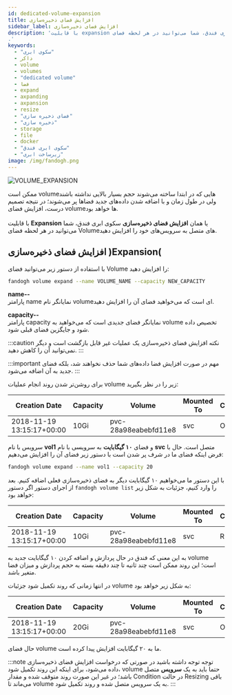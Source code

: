 ```yaml
---
id: dedicated-volume-expansion
title: افزایش فضای ذخیره‌سازی
sidebar_label: افزایش فضای ذخیره‌سازی
description: 'با قابلیت expansion یا همان افزایش فضای ذخیره‌سازی سکوی ابری فندق، شما می‌توانید در هر لحظه فضای volumeهای متصل به سرویس‌های خود را افزایش دهید.
.'
keywords:
  - "سکوی ابری"
  - داکر
  - volume
  - volumes
  - "dedicated volume"
  - فضا
  - expand
  - axpanding
  - axpansion
  - resize
  - "فضای ذخیره سازی"
  - "ذخیره سازی"
  - storage
  - file
  - docker
  - "سکوی ابری فندق"
  - "زیرساخت ابری"
image: /img/fandogh.png
---
```


![VOLUME_EXPANSION](/img/docs/volume_expansion.svg "VOLUME_EXPANSION")

ممکن است volumeهایی که در ابتدا ساخته می‌شوند حجم بسیار بالایی نداشته باشند ولی در طول زمان و با اضافه شدن داده‌های جدید فضاها پر می‌شوند؛ در نتیجه تصمیم درست، افزایش فضای volumeها خواهد بود.<br/><br/>
با قابلیت **Expansion** یا همان **افزایش فضای ذخیره‌سازی** سکوی ابری فندق، شما می‌توانید در هر لحظه فضای Volumeهای متصل به سرویس‌های خود را افزایش دهید.

## افزایش فضای ذخیره‌سازی )Expansion(

با استفاده از دستور زیر می‌توانید فضای Volume را افزایش دهید:

```bash
fandogh volume expand --name VOLUME_NAME --capacity NEW_CAPACITY
```

**name--**<br/>
پارامتر name نمایانگر نام volumeای است که می‌خواهید فضای ‌آن را افزایش دهید.

**capacity--** <br/>
پارامتر capacity نمایانگر فضای جدیدی است که می‌خواهید به volume تخصیص داده شود و جایگزین فضای قبلی شود.

:::caution نکته
افزایش فضای ذخیره‌سازی یک عملیات غیر قابل بازگشت است و دیگر نمی‌توانید آن را کاهش دهید.
:::

:::important مهم
در صورت افزایش فضا داده‌های شما حذف نخواهند شد، بلکه فضای جدید به آن اضافه می‌شود.
:::

برای روشن‌تر شدن روند انجام عملیات volume زیر را در نظر بگیرید:

| Creation Date | Capacity | Volume | Mounted To | Condition |Status | Name |
|------|--------|------------|--------------------|------------|------|-----|
| 2018-11-19 13:15:17+00:00 | 10Gi | pvc-28a98eabebfd11e8 | svc | Operative|Bound  | vol1|

سرویس با نام **vol1** و فضای **۱۰ گیگابایت** به سرویسی با نام **svc** متصل است. حال با فرض اینکه فضای ما در شرف پر شدن است با دستور زیر فضای آن را افزایش می‌دهیم:

```bash
fandogh volume expand --name vol1 --capacity 20
```

با این دستور ما می‌خواهیم ۱۰ گیگابایت دیگر به فضای ذخیره‌سازی فعلی اضافه کنیم. بعد از اجرای دستور اگر دستور `fandogh volume list` را وارد کنیم، جزئیات به شکل زیر خواهد بود:

| Creation Date | Capacity | Volume | Mounted To | Condition |Status | Name |
|------|--------|------------|--------------------|------------|------|-----|
| 2018-11-19 13:15:17+00:00 | 10Gi | pvc-28a98eabebfd11e8 | svc | Resizing|Bound  | vol1|

به این معنی که فندق در حال پردازش و اضافه کردن ۱۰ گیگابایت جدید به volume است؛ این روند ممکن است چند ثانیه تا چند دقیقه بسته به حجم پردازش و میزان فضا متغیر باشد.

در انتها زمانی که روند تکمیل شود جزئیات volume به شکل زیر خواهد بود:

| Creation Date | Capacity | Volume | Mounted To | Condition |Status | Name |
|------|--------|------------|--------------------|------------|------|-----|
| 2018-11-19 13:15:17+00:00 | 20Gi | pvc-28a98eabebfd11e8 | svc | Operative|Bound  | vol1|

حال فضای volume ما به ۲۰ گیگابایت افزایش پیدا کرده است.

:::note توجه
توجه داشته باشید در صورتی که درخواست افزایش فضای ذخیره‌سازی داده می‌شود، برای اینکه این روند تکمیل شود، volume حتما باید به یک **سرویس** متصل باشد؛ در غیر این صورت روند متوقف شده و مقدار Condition در حالت Resizing باقی می‌ماند تا volume به یک سرویس متصل شده و روند تکمیل شود.
:::
